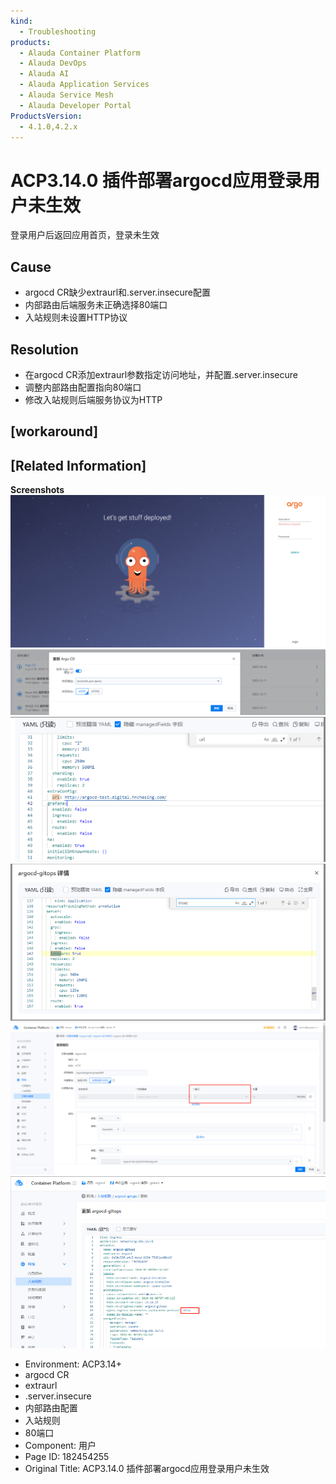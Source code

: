 ```yaml
---
kind:
  - Troubleshooting
products:
  - Alauda Container Platform
  - Alauda DevOps
  - Alauda AI
  - Alauda Application Services
  - Alauda Service Mesh
  - Alauda Developer Portal
ProductsVersion:
  - 4.1.0,4.2.x
---
```

<!-- A type of document that involves encountering a fault, diagnosing it, performing root cause analysis, and providing solutions. -->

# ACP3.14.0 插件部署argocd应用登录用户未生效

登录用户后返回应用首页，登录未生效

## Cause
- argocd CR缺少extraurl和.server.insecure配置
- 内部路由后端服务未正确选择80端口
- 入站规则未设置HTTP协议

## Resolution
- 在argocd CR添加extraurl参数指定访问地址，并配置.server.insecure
- 调整内部路由配置指向80端口
- 修改入站规则后端服务协议为HTTP

## [workaround]

## [Related Information]
**Screenshots**
![](assets/acp3-14-0-cha-jian-bu-shu-argocdying-yong-deng-lu-yong-hu-wei-sheng-xiao/image-2024-1-9_18-27-7.png)
![](assets/acp3-14-0-cha-jian-bu-shu-argocdying-yong-deng-lu-yong-hu-wei-sheng-xiao/image-2024-1-9_18-28-57.png)
![](assets/acp3-14-0-cha-jian-bu-shu-argocdying-yong-deng-lu-yong-hu-wei-sheng-xiao/image-2024-1-9_18-29-42.png)
![](assets/acp3-14-0-cha-jian-bu-shu-argocdying-yong-deng-lu-yong-hu-wei-sheng-xiao/image-2024-1-9_18-30-1.png)
![](assets/acp3-14-0-cha-jian-bu-shu-argocdying-yong-deng-lu-yong-hu-wei-sheng-xiao/image-2024-1-9_18-30-27.png)
![](assets/acp3-14-0-cha-jian-bu-shu-argocdying-yong-deng-lu-yong-hu-wei-sheng-xiao/image-2024-1-9_18-30-45.png)
- Environment: ACP3.14+
- argocd CR
- extraurl
- .server.insecure
- 内部路由配置
- 入站规则
- 80端口
- Component: 用户
- Page ID: 182454255
- Original Title: ACP3.14.0 插件部署argocd应用登录用户未生效
